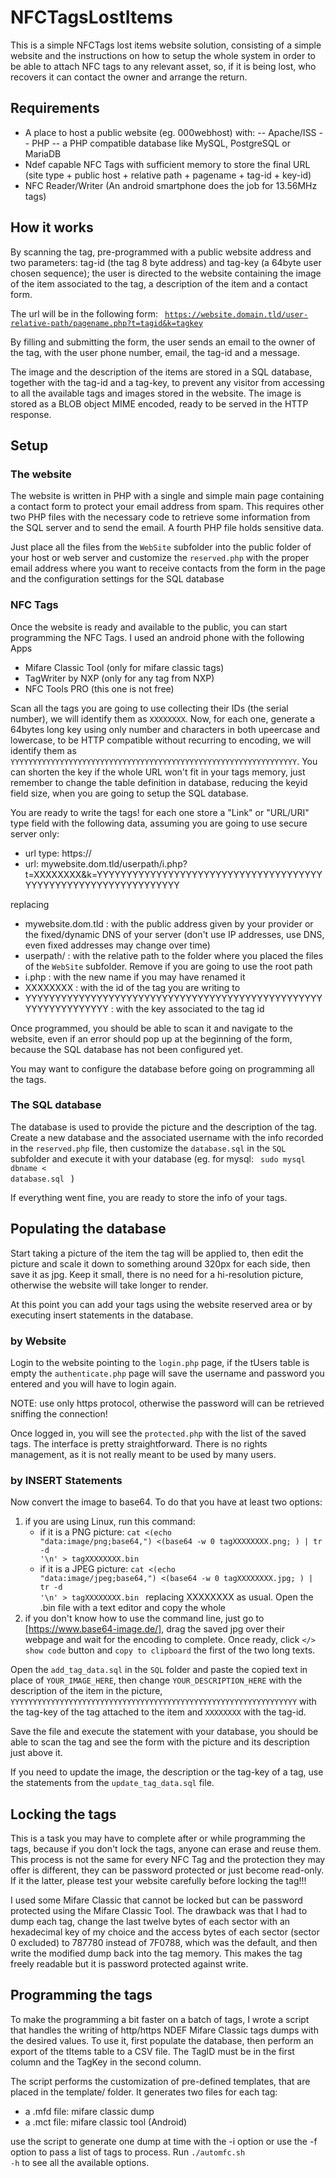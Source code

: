 # NFCTagsLostItems
This is a simple NFCTags lost items website solution, consisting of a simple website and the instructions on how to setup the whole system in order to be able to attach NFC tags to any relevant asset, so, if it is being lost, who recovers it can contact the owner and arrange the return. 

## Requirements
- A place to host a public website (eg. 000webhost) with:
-- Apache/ISS
-- PHP
-- a PHP compatible database like MySQL, PostgreSQL or MariaDB
- Ndef capable NFC Tags with sufficient memory to store the final URL (site type + public host + relative path + pagename + tag-id + key-id) 
- NFC Reader/Writer (An android smartphone does the job for 13.56MHz tags)

## How it works
By scanning the tag, pre-programmed with a public website address and two parameters: tag-id (the tag 8 byte address) and tag-key (a 64byte user chosen sequence); the user is directed to the website containing the image of the item associated to the tag, a description of the item and a contact form.

The url will be in the following form: <code> https://website.domain.tld/user-relative-path/pagename.php?t=tagid&k=tagkey </code>

By filling and submitting the form, the user sends an email to the owner of the tag, with the user phone number, email, the tag-id and a message. 

The image and the description of the items are stored in a SQL database, together with the tag-id and a tag-key, to prevent any visitor from accessing to all the available tags and images stored in the website. The image is stored as a BLOB object MIME encoded, ready to be served in the HTTP response. 

## Setup
### The website
The website is written in PHP with a single and simple main page containing a contact form to protect your email address from spam. This requires other two PHP files with the necessary code to retrieve some information from the SQL server and to send the email. A fourth PHP file holds sensitive data.

Just place all the files from the <code>WebSite</code> subfolder into the public folder of your host or web server and customize the <code>reserved.php</code> with the proper email address where you want to receive contacts from the form in the page and the configuration settings for the SQL database

### NFC Tags
Once the website is ready and available to the public, you can start programming the NFC Tags. I used an android phone with the following Apps
- Mifare Classic Tool (only for mifare classic tags)
- TagWriter by NXP (only for any tag from NXP)
- NFC Tools PRO (this one is not free)

Scan all the tags you are going to use collecting their IDs (the serial number), we will identify them as <code>XXXXXXXX</code>. Now, for each one, generate a 64bytes long key using only number and characters in both upeercase and lowercase, to be HTTP compatible without recurring to encoding, we will identify them as <code>YYYYYYYYYYYYYYYYYYYYYYYYYYYYYYYYYYYYYYYYYYYYYYYYYYYYYYYYYYYYYYYY</code>. You can shorten the key if the whole URL won't fit in your tags memory, just remember to change the table definition in database, reducing the keyid field size, when you are going to setup the SQL database.

You are ready to write the tags! for each one store a "Link" or "URL/URI" type field with the following data, assuming you are going to use secure server only:
- url type: https://
- url: mywebsite.dom.tld/userpath/i.php?t=XXXXXXXX&k=YYYYYYYYYYYYYYYYYYYYYYYYYYYYYYYYYYYYYYYYYYYYYYYYYYYYYYYYYYYYYYYY

replacing 
- mywebsite.dom.tld : with the public address given by your provider or the fixed/dynamic DNS of your server (don't use IP addresses, use DNS, even fixed addresses may change over time)
- userpath/ : with the relative path to the folder where you placed the files of the <code>WebSite</code> subfolder. Remove if you are going to use the root path
- i.php : with the new name if you may have renamed it
- XXXXXXXX : with the id of the tag you are writing to
- YYYYYYYYYYYYYYYYYYYYYYYYYYYYYYYYYYYYYYYYYYYYYYYYYYYYYYYYYYYYYYYY : with the key associated to the tag id

Once programmed, you should be able to scan it and navigate to the website, even if an error should pop up at the beginning of the form, because the SQL database has not been configured yet.

You may want to configure the database before going on programming all the tags.

### The SQL database
The database is used to provide the picture and the description of the tag. Create a new database and the associated username with the info recorded in the <code>reserved.php</code> file, then customize the <code>database.sql</code> in the <code>SQL</code> subfolder and execute it with your database (eg. for mysql: <code> sudo mysql dbname < database.sql </code> ) 

If everything went fine, you are ready to store the info of your tags.


## Populating the database
Start taking a picture of the item the tag will be applied to, then edit the picture and scale it down to something around 320px for each side, then save it as jpg. Keep it small, there is no need for a hi-resolution picture, otherwise the website will take longer to render.

At this point you can add your tags using the website reserved area or by executing insert statements in the database.

### by Website
Login to the website pointing to the <code>login.php</code> page, if the tUsers table is empty the <code>authenticate.php</code> page will save the username and password you entered and you will have to login again.

NOTE: use only https protocol, otherwise the password will can be retrieved sniffing the connection!

Once logged in, you will see the <code>protected.php</code> with the list of the saved tags. The interface is pretty straightforward.
There is no rights management, as it is not really meant to be used by many users.

### by INSERT Statements

Now convert the image to base64. To do that you have at least two options:
1. if you are using Linux, run this command: 
   - if it is a PNG picture: <code>cat <(echo "data:image/png;base64,") <(base64 -w 0 tagXXXXXXXX.png; ) | tr -d '\n' > tagXXXXXXXX.bin </code> 
   - if it is a JPEG picture: <code>cat <(echo "data:image/jpeg;base64,") <(base64 -w 0 tagXXXXXXXX.jpg; ) | tr -d '\n' > tagXXXXXXXX.bin </code> 
   replacing XXXXXXXX as usual. Open the .bin file with a text editor and copy the whole
2. if you don't know how to use the command line, just go to [https://www.base64-image.de/], drag the saved jpg over their webpage and wait for the encoding to complete. Once ready, click <code></> show code</code> button and <code>copy to clipboard</code> the first of the two long texts.

Open the <code>add_tag_data.sql</code> in the <code>SQL</code> folder and paste the copied text in place of <code>YOUR_IMAGE_HERE</code>, then change <code>YOUR_DESCRIPTION_HERE</code> with the description of the item in the picture, <code>YYYYYYYYYYYYYYYYYYYYYYYYYYYYYYYYYYYYYYYYYYYYYYYYYYYYYYYYYYYYYYYY</code> with the tag-key of the tag attached to the item and <code>XXXXXXXX</code> with the tag-id.

Save the file and execute the statement with your database, you should be able to scan the tag and see the form with the picture and its description just above it.

If you need to update the image, the description or the tag-key of a tag, use the statements from the <code>update_tag_data.sql</code> file.

## Locking the tags
This is a task you may have to complete after or while programming the tags, because if you don't lock the tags, anyone can erase and reuse them. This process is not the same for every NFC Tag and the protection they may offer is different, they can be password protected or just become read-only. If it the latter, please test your website carefully before locking the tag!!!

I used some Mifare Classic that cannot be locked but can be password protected using the Mifare Classic Tool. The drawback was that I had to dump each tag, change the last twelve bytes of each sector with an hexadecimal key of my choice and the access bytes of each sector (sector 0 excluded) to 787780 instead of 7F0788, which was the default, and then write the modified dump back into the tag memory. This makes the tag freely readable but it is password protected against write.

## Programming the tags
To make the programming a bit faster on a batch of tags, I wrote a script that handles the writing of http/https NDEF Mifare Classic tags dumps with the desired values. To use it, first populate the database, then perform an export of the tItems table to a CSV file. The TagID must be in the first column and the TagKey in the second column.

The script performs the customization of pre-defined templates, that are placed in the template/ folder. It generates two files for each tag:
- a .mfd file: mifare classic dump
- a .mct file: mifare classic tool (Android)

use the script to generate one dump at time with the -i option or use the -f option to pass a list of tags to process. Run <code>./automfc.sh -h</code> to see all the available options.


